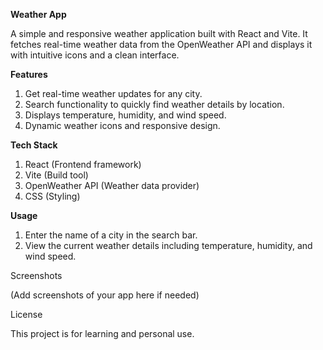 **Weather App**

A simple and responsive weather application built with React and Vite.
It fetches real-time weather data from the OpenWeather API and displays it with intuitive icons and a clean interface.

**Features**
1. Get real-time weather updates for any city.
2. Search functionality to quickly find weather details by location.
3. Displays temperature, humidity, and wind speed.
4. Dynamic weather icons and responsive design.

**Tech Stack**
1. React (Frontend framework)
2. Vite (Build tool)
3. OpenWeather API (Weather data provider)
4. CSS (Styling)

**Usage**

1. Enter the name of a city in the search bar.
2. View the current weather details including temperature, humidity, and wind speed.

Screenshots

(Add screenshots of your app here if needed)

License

This project is for learning and personal use.
